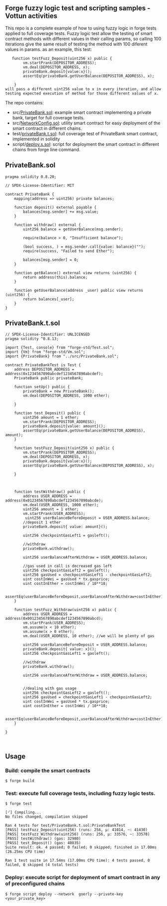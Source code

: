 ## Forge fuzzy logic test and scripting samples -  Vottun activities 
This repo is a complete example of how to using fuzzy logic in forge tests applied to full coverage tests.
Fuzzy logic test allow the testing of smart contract methods with different values in their calling params, so calling 100 iterations give the same result of testing the method with 100 diferent values in params.
as an example, this test:
```
   function testFuzz_Deposit(uint256 x) public {
        vm.startPrank(DEPOSITOR_ADDRESS);
        vm.deal(DEPOSITOR_ADDRESS, x); 
        privateBank.deposit{value:x}();
        assertEq(privateBank.getUserBalance(DEPOSITOR_ADDRESS), x);
       
    }
will pass a different uint256 value to x in every iteration, and allow testing expected execution of method for those different values of x.
```

The repo contains:
- src/[PrivateBank.sol](https://github.com/jzafrap/Forge-scripting---Vottun-Activities/blob/main/src/PrivateBank.sol): example smart contract implementing a private bank, target for full coverage tests.
- src/[NetworkConfig.sol](https://github.com/jzafrap/Forge-scripting---Vottun-Activities/blob/main/src/NetworkConfig.sol): utility smart contract for easy deployment of the smart contract in different chains.
- test/[privateBank.t.sol](https://github.com/jzafrap/Forge-scripting---Vottun-Activities/blob/main/test/PrivateBank.t.sol): full coverage test of PrivateBank smart contract, implemented in solidity
- script/[deploy.s.sol](https://github.com/jzafrap/Forge-scripting---Vottun-Activities/blob/main/script/deploy.s.sol): script for deployment the smart contract in different chains from forge line command.

## PrivateBank.sol
```solidity
pragma solidity 0.8.20;

// SPDX-License-Identifier: MIT

contract PrivateBank {
    mapping(address => uint256) private balances;

    function deposit() external payable {
        balances[msg.sender] += msg.value;
    }

    function withdraw() external {
        uint256 balance = getUserBalance(msg.sender);

        require(balance > 0, "Insufficient balance");

        (bool success, ) = msg.sender.call{value: balance}("");
        require(success, "Failed to send Ether");

        balances[msg.sender] = 0;
    }

    function getBalance() external view returns (uint256) {
        return address(this).balance;
    }

    function getUserBalance(address _user) public view returns (uint256) {
        return balances[_user];
    }
}

```
## PrivateBank.t.sol
```solidity
// SPDX-License-Identifier: UNLICENSED
pragma solidity ^0.8.13;

import {Test, console} from "forge-std/Test.sol";
import {Vm} from "forge-std/Vm.sol";
import {PrivateBank} from "../src/PrivateBank.sol";

contract PrivateBankTest is Test {
    address DEPOSITOR_ADDRESS = address(0x1234567890abcdef1234567890abcdef);
    PrivateBank public privateBank;

    function setUp() public {
        privateBank = new PrivateBank();
        vm.deal(DEPOSITOR_ADDRESS, 1000 ether); 
        
    }

    function test_Deposit() public {
        uint256 amount = 1 ether;
        vm.startPrank(DEPOSITOR_ADDRESS);
        privateBank.deposit{value: amount}();
        assertEq(privateBank.getUserBalance(DEPOSITOR_ADDRESS), amount);
    }

    function testFuzz_Deposit(uint256 x) public {
        vm.startPrank(DEPOSITOR_ADDRESS);
        vm.deal(DEPOSITOR_ADDRESS, x); 
        privateBank.deposit{value:x}();
        assertEq(privateBank.getUserBalance(DEPOSITOR_ADDRESS), x);
       
    }

    

    function testWithdraw() public {
        address USER_ADDRESS = address(0x01234567890abcdef1234567890abcde);
        vm.deal(USER_ADDRESS, 1000 ether); 
        uint256 amount = 1 ether;
        vm.startPrank(USER_ADDRESS);
         uint256 userBalanceBeforeDeposit = USER_ADDRESS.balance;
        //deposit 1 ether
        privateBank.deposit{ value: amount}();
       
        uint256 checkpointGasLeft1 = gasleft();

        //withdraw 
        privateBank.withdraw();

        uint256 userBalanceAfterWithdraw = USER_ADDRESS.balance;
        
        //gas used in call is decreased gas left
        uint256 checkpointGasLeft2 = gasleft();    
        uint256 gasUsed = checkpointGasLeft1 - checkpointGasLeft2;
        uint costInWei = gasUsed * tx.gasprice;
        uint costInEther = costInWei / 10**18;
   
        assertEq(userBalanceBeforeDeposit,userBalanceAfterWithdraw+costInEther);
    }

    function testFuzz_Withdraw(uint256 x) public {
        address USER_ADDRESS = address(0x001234567890abcdef1234567890abcd);
        vm.startPrank(USER_ADDRESS);
        vm.assume(x < 10 ether);
        vm.assume(x > 0 ether);
        vm.deal(USER_ADDRESS, 10 ether); //we will be plenty of gas

        uint256 userBalanceBeforeDeposit = USER_ADDRESS.balance;
        privateBank.deposit{ value: x}();
        uint256 checkpointGasLeft1 = gasleft();

        //withdraw 
        privateBank.withdraw();

        uint256 userBalanceAfterWithdraw = USER_ADDRESS.balance;
        
        
        //dealing with gas usage
        uint256 checkpointGasLeft2 = gasleft();
        uint256 gasUsed = checkpointGasLeft1 - checkpointGasLeft2;
        uint costInWei = gasUsed * tx.gasprice;
        uint costInEther = costInWei / 10**18;

        assertEq(userBalanceBeforeDeposit,userBalanceAfterWithdraw+costInEther);
    }

}



```
## Usage

### Build: compile the smart contracts

```shell
$ forge build
```

### Test: execute full coverage tests, including fuzzy logic tests.

```shell
$ forge test
```
```
[⠊] Compiling...
No files changed, compilation skipped

Ran 4 tests for test/PrivateBank.t.sol:PrivateBankTest
[PASS] testFuzz_Deposit(uint256) (runs: 256, μ: 41014, ~: 41430)
[PASS] testFuzz_Withdraw(uint256) (runs: 256, μ: 33576, ~: 33578)
[PASS] testWithdraw() (gas: 32980)
[PASS] test_Deposit() (gas: 40835)
Suite result: ok. 4 passed; 0 failed; 0 skipped; finished in 17.00ms (26.25ms CPU time)

Ran 1 test suite in 17.54ms (17.00ms CPU time): 4 tests passed, 0 failed, 0 skipped (4 total tests)
```

### Deploy: execute script for deployment of smart contract in any of preconfigured chains

```shell
$ forge script deploy --network  goerly --private-key <your_private_key>
```


